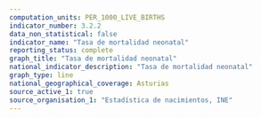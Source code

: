```yaml
---
computation_units: PER_1000_LIVE_BIRTHS
indicator_number: 3.2.2
data_non_statistical: false
indicator_name: "Tasa de mortalidad neonatal"
reporting_status: complete
graph_title: "Tasa de mortalidad neonatal"
national_indicator_description: "Tasa de mortalidad neonatal"
graph_type: line
national_geographical_coverage: Asturias
source_active_1: true
source_organisation_1: "Estadística de nacimientos, INE"
---
```

